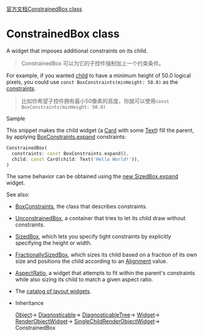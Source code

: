 [官方文档ConstrainedBox class](https://docs.flutter.io/flutter/widgets/ConstrainedBox-class.html)

# ConstrainedBox class



A widget that imposes additional constraints on its child.

> ConstrainedBox 可以为它的子控件强制加上一个约束条件。



For example, if you wanted [child](https://docs.flutter.io/flutter/widgets/SingleChildRenderObjectWidget/child.html) to have a minimum height of 50.0 logical pixels, you could use `const BoxConstraints(minHeight: 50.0)` as the [constraints](https://docs.flutter.io/flutter/widgets/ConstrainedBox/constraints.html).

> 比如你希望子控件拥有最小50像素的高度，你就可以使用`const BoxConstraints(minHeight: 50.0)`



Sample

This snippet makes the child widget (a [Card](https://docs.flutter.io/flutter/material/Card-class.html) with some [Text](https://docs.flutter.io/flutter/widgets/Text-class.html)) fill the parent, by applying [BoxConstraints.expand](https://docs.flutter.io/flutter/rendering/BoxConstraints/BoxConstraints.expand.html) constraints:

```dart
ConstrainedBox(
  constraints: const BoxConstraints.expand(),
  child: const Card(child: Text('Hello World!')),
)
```



The same behavior can be obtained using the [new SizedBox.expand](https://docs.flutter.io/flutter/widgets/SizedBox/SizedBox.expand.html) widget.

See also:

- [BoxConstraints](https://docs.flutter.io/flutter/rendering/BoxConstraints-class.html), the class that describes constraints.
- [UnconstrainedBox](https://docs.flutter.io/flutter/widgets/UnconstrainedBox-class.html), a container that tries to let its child draw without constraints.
- [SizedBox](https://docs.flutter.io/flutter/widgets/SizedBox-class.html), which lets you specify tight constraints by explicitly specifying the height or width.
- [FractionallySizedBox](https://docs.flutter.io/flutter/widgets/FractionallySizedBox-class.html), which sizes its child based on a fraction of its own size and positions the child according to an [Alignment](https://docs.flutter.io/flutter/painting/Alignment-class.html) value.
- [AspectRatio](https://docs.flutter.io/flutter/widgets/AspectRatio-class.html), a widget that attempts to fit within the parent's constraints while also sizing its child to match a given aspect ratio.
- The [catalog of layout widgets](https://flutter.io/widgets/layout/).

- Inheritance

  [Object](https://docs.flutter.io/flutter/dart-core/Object-class.html)-> [Diagnosticable](https://docs.flutter.io/flutter/foundation/Diagnosticable-class.html)-> [DiagnosticableTree](https://docs.flutter.io/flutter/foundation/DiagnosticableTree-class.html)-> [Widget](https://docs.flutter.io/flutter/widgets/Widget-class.html)-> [RenderObjectWidget](https://docs.flutter.io/flutter/widgets/RenderObjectWidget-class.html)-> [SingleChildRenderObjectWidget](https://docs.flutter.io/flutter/widgets/SingleChildRenderObjectWidget-class.html)-> ConstrainedBox

